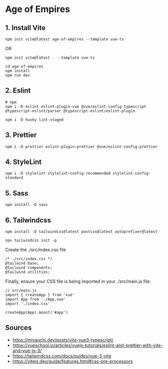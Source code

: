 # Age of Empires

## 1. Install Vite

```
npm init vite@latest age-of-empires --template vue-ts
```

OR

```
npm init vite@latest . --template vue-ts
```

```
cd age-of-empires
npm install
npm run dev
```

## 2. Eslint

```
# npm
npm i -D eslint eslint-plugin-vue @vue/eslint-config-typescript @typescript-eslint/parser @typescript-eslint/eslint-plugin

```

```
npm i -D husky lint-staged
```

## 3. Prettier

```
npm i -D prettier eslint-plugin-prettier @vue/eslint-config-prettier
```

## 4. StyleLint

```
npm i -D stylelint stylelint-config-recommended stylelint-config-standard
```

## 5. Sass

```
npm install -D sass
```

## 6. Tailwindcss

```
npm install -D tailwindcss@latest postcss@latest autoprefixer@latest
```

```
npx tailwindcss init -p
```

Create the ./src/index.css file

```
/* ./src/index.css */
@tailwind base;
@tailwind components;
@tailwind utilities;
```

Finally, ensure your CSS file is being imported in your ./src/main.js file:

```
// src/main.js
import { createApp } from 'vue'
import App from './App.vue'
import './index.css'

createApp(App).mount('#app')
```

## Sources

- https://miyauchi.dev/posts/vite-vue3-typescript/
- https://vueschool.io/articles/vuejs-tutorials/eslint-and-prettier-with-vite-and-vue-js-3/
- https://tailwindcss.com/docs/guides/vue-3-vite
- https://vitejs.dev/guide/features.html#css-pre-processors
